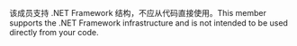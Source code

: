 <span data-ttu-id="f1dcc-101">该成员支持 .NET Framework 结构，不应从代码直接使用。</span><span class="sxs-lookup"><span data-stu-id="f1dcc-101">This member supports the .NET Framework infrastructure and is not intended to be used directly from your code.</span></span>